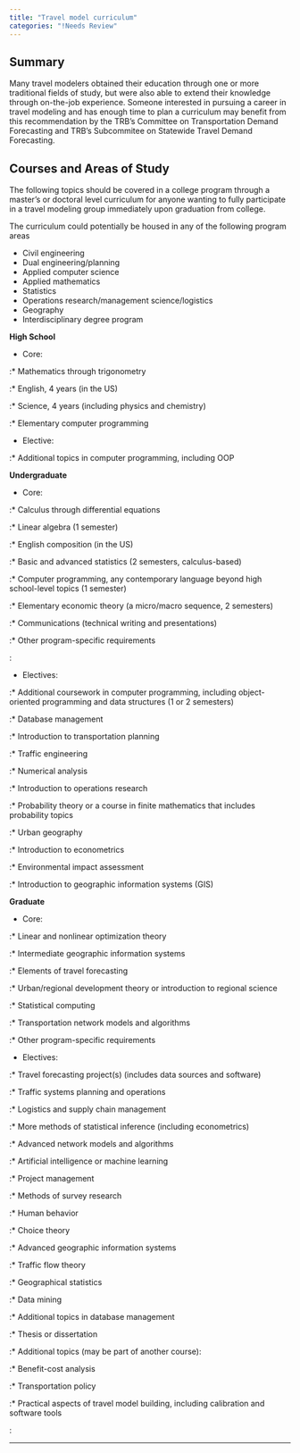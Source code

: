 ```yaml
---
title: "Travel model curriculum"
categories: "!Needs Review"
---
```


Summary
-------

Many travel modelers obtained their education through one or more traditional fields of study, but were also able to extend their knowledge through on-the-job experience. Someone interested in pursuing a career in travel modeling and has enough time to plan a curriculum may benefit from this recommendation by the TRB’s Committee on Transportation Demand Forecasting and TRB’s Subcommitee on Statewide Travel Demand Forecasting.

Courses and Areas of Study
--------------------------

The following topics should be covered in a college program through a master’s or doctoral level curriculum for anyone wanting to fully participate in a travel modeling group immediately upon graduation from college.

The curriculum could potentially be housed in any of the following program areas

-   Civil engineering
-   Dual engineering/planning
-   Applied computer science
-   Applied mathematics
-   Statistics
-   Operations research/management science/logistics
-   Geography
-   Interdisciplinary degree program

**High School**

-   Core:

:\* Mathematics through trigonometry

:\* English, 4 years (in the US)

:\* Science, 4 years (including physics and chemistry)

:\* Elementary computer programming

-   Elective:

:\* Additional topics in computer programming, including OOP

**Undergraduate**

-   Core:

:\* Calculus through differential equations

:\* Linear algebra (1 semester)

:\* English composition (in the US)

:\* Basic and advanced statistics (2 semesters, calculus-based)

:\* Computer programming, any contemporary language beyond high school-level topics (1 semester)

:\* Elementary economic theory (a micro/macro sequence, 2 semesters)

:\* Communications (technical writing and presentations)

:\* Other program-specific requirements

:   

-   Electives:

:\* Additional coursework in computer programming, including object-oriented programming and data structures (1 or 2 semesters)

:\* Database management

:\* Introduction to transportation planning

:\* Traffic engineering

:\* Numerical analysis

:\* Introduction to operations research

:\* Probability theory or a course in finite mathematics that includes probability topics

:\* Urban geography

:\* Introduction to econometrics

:\* Environmental impact assessment

:\* Introduction to geographic information systems (GIS)

**Graduate**

-   Core:

:\* Linear and nonlinear optimization theory

:\* Intermediate geographic information systems

:\* Elements of travel forecasting

:\* Urban/regional development theory or introduction to regional science

:\* Statistical computing

:\* Transportation network models and algorithms

:\* Other program-specific requirements

-   Electives:

:\* Travel forecasting project(s) (includes data sources and software)

:\* Traffic systems planning and operations

:\* Logistics and supply chain management

:\* More methods of statistical inference (including econometrics)

:\* Advanced network models and algorithms

:\* Artificial intelligence or machine learning

:\* Project management

:\* Methods of survey research

:\* Human behavior

:\* Choice theory

:\* Advanced geographic information systems

:\* Traffic flow theory

:\* Geographical statistics

:\* Data mining

:\* Additional topics in database management

:\* Thesis or dissertation

:\* Additional topics (may be part of another course):

:\* Benefit-cost analysis

:\* Transportation policy

:\* Practical aspects of travel model building, including calibration and software tools

:   

------------------------------------------------------------------------

